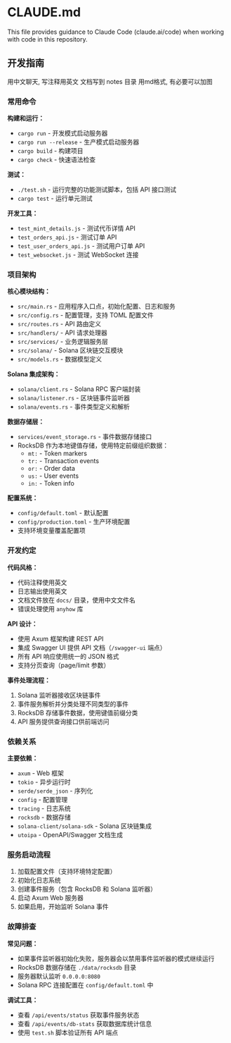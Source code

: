 # CLAUDE.md

This file provides guidance to Claude Code (claude.ai/code) when working with code in this repository.

## 开发指南
  用中文聊天, 写注释用英文
  文档写到 notes 目录 用md格式, 有必要可以加图

### 常用命令

**构建和运行：**
- `cargo run` - 开发模式启动服务器
- `cargo run --release` - 生产模式启动服务器
- `cargo build` - 构建项目
- `cargo check` - 快速语法检查

**测试：**
- `./test.sh` - 运行完整的功能测试脚本，包括 API 接口测试
- `cargo test` - 运行单元测试

**开发工具：**
- `test_mint_details.js` - 测试代币详情 API
- `test_orders_api.js` - 测试订单 API
- `test_user_orders_api.js` - 测试用户订单 API
- `test_websocket.js` - 测试 WebSocket 连接

### 项目架构

**核心模块结构：**
- `src/main.rs` - 应用程序入口点，初始化配置、日志和服务
- `src/config.rs` - 配置管理，支持 TOML 配置文件
- `src/routes.rs` - API 路由定义
- `src/handlers/` - API 请求处理器
- `src/services/` - 业务逻辑服务层
- `src/solana/` - Solana 区块链交互模块
- `src/models.rs` - 数据模型定义

**Solana 集成架构：**
- `solana/client.rs` - Solana RPC 客户端封装
- `solana/listener.rs` - 区块链事件监听器
- `solana/events.rs` - 事件类型定义和解析

**数据存储层：**
- `services/event_storage.rs` - 事件数据存储接口
- RocksDB 作为本地键值存储，使用特定前缀组织数据：
  - `mt:` - Token markers
  - `tr:` - Transaction events
  - `or:` - Order data
  - `us:` - User events
  - `in:` - Token info

**配置系统：**
- `config/default.toml` - 默认配置 
- `config/production.toml` - 生产环境配置
- 支持环境变量覆盖配置项

### 开发约定

**代码风格：**
- 代码注释使用英文
- 日志输出使用英文
- 文档文件放在 `docs/` 目录，使用中文文件名
- 错误处理使用 `anyhow` 库

**API 设计：**
- 使用 Axum 框架构建 REST API
- 集成 Swagger UI 提供 API 文档（`/swagger-ui` 端点）
- 所有 API 响应使用统一的 JSON 格式
- 支持分页查询（page/limit 参数）

**事件处理流程：**
1. Solana 监听器接收区块链事件
2. 事件服务解析并分类处理不同类型的事件
3. RocksDB 存储事件数据，使用键值前缀分类
4. API 服务提供查询接口供前端访问

### 依赖关系

**主要依赖：**
- `axum` - Web 框架
- `tokio` - 异步运行时
- `serde/serde_json` - 序列化
- `config` - 配置管理
- `tracing` - 日志系统
- `rocksdb` - 数据存储
- `solana-client/solana-sdk` - Solana 区块链集成
- `utoipa` - OpenAPI/Swagger 文档生成

### 服务启动流程

1. 加载配置文件（支持环境特定配置）
2. 初始化日志系统
3. 创建事件服务（包含 RocksDB 和 Solana 监听器）
4. 启动 Axum Web 服务器
5. 如果启用，开始监听 Solana 事件

### 故障排查

**常见问题：**
- 如果事件监听器初始化失败，服务器会以禁用事件监听器的模式继续运行
- RocksDB 数据存储在 `./data/rocksdb` 目录
- 服务器默认监听 `0.0.0.0:8080`
- Solana RPC 连接配置在 `config/default.toml` 中

**调试工具：**
- 查看 `/api/events/status` 获取事件服务状态
- 查看 `/api/events/db-stats` 获取数据库统计信息
- 使用 `test.sh` 脚本验证所有 API 端点